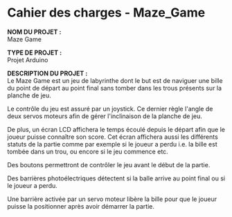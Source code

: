 # Cahier des charges - Maze_Game


**NOM DU PROJET :** \
Maze Game

**TYPE DE PROJET :**\
Projet Arduino 

**DESCRIPTION DU PROJET :**\
Le Maze Game est un jeu de labyrinthe dont le but est de naviguer une bille du point de départ au point final sans tomber dans les trous présents sur la planche de jeu.

Le contrôle du jeu est assuré par un joystick. Ce dernier règle l'angle de deux servos moteurs afin de gérer l'inclinaison de la planche de jeu.

De plus, un écran LCD affichera le temps écoulé depuis le départ afin que le joueur puisse connaître son score. Cet écran affichera aussi les différents statuts de la partie comme par exemple si le joueur a perdu i.e. la bille est tombée dans un trou, ou encore si le jeu commence etc.

Des boutons permettront de contrôler le jeu avant le début de la partie.

Des barrières photoélectriques détectent si la balle arrive au point final ou si le joueur a perdu.

Une barrière activée par un servo moteur libère la bille pour que le joueur puisse la positionner après avoir démarrer la partie.


[^1]:Julius ORTSTADT G4 Peip2 - Projet Arduino 2022-2023.
